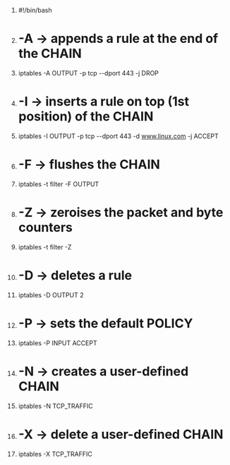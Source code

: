 1.  #!/bin/bash

3.  # -A -> appends a rule at the end of the CHAIN
4.  iptables -A OUTPUT -p tcp --dport 443 -j DROP

7.  # -I -> inserts a rule on top (1st position) of the CHAIN
8.  iptables -I OUTPUT -p tcp --dport 443 -d www.linux.com -j ACCEPT

10.  # -F -> flushes the CHAIN
11.  iptables -t filter -F OUTPUT

14.  # -Z -> zeroises the packet and byte counters
15.  iptables -t filter -Z

17.  # -D -> deletes a rule
18.  iptables -D OUTPUT 2

20.  # -P -> sets the default POLICY
21.  iptables -P INPUT ACCEPT

23.  # -N -> creates a user-defined CHAIN
24.  iptables -N TCP_TRAFFIC

26.  # -X -> delete a user-defined CHAIN
27.  iptables -X TCP_TRAFFIC